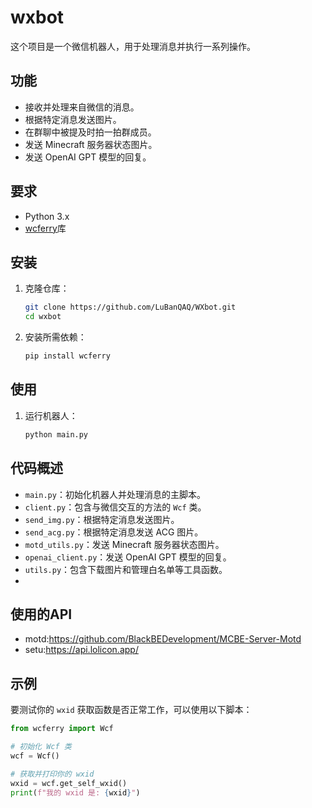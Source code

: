 # wxbot

这个项目是一个微信机器人，用于处理消息并执行一系列操作。

## 功能

- 接收并处理来自微信的消息。
- 根据特定消息发送图片。
- 在群聊中被提及时拍一拍群成员。
- 发送 Minecraft 服务器状态图片。
- 发送 OpenAI GPT 模型的回复。

## 要求

- Python 3.x
-  [wcferry](https://github.com/lich0821/WeChatFerry)库

## 安装

1. 克隆仓库：

    ```sh
    git clone https://github.com/LuBanQAQ/WXbot.git
    cd wxbot

2. 安装所需依赖：

    ```sh
    pip install wcferry
    ```

## 使用

1. 运行机器人：

    ```sh
    python main.py
    ```

## 代码概述

- `main.py`：初始化机器人并处理消息的主脚本。
- `client.py`：包含与微信交互的方法的 `Wcf` 类。
- `send_img.py`：根据特定消息发送图片。
- `send_acg.py`：根据特定消息发送 ACG 图片。
- `motd_utils.py`：发送 Minecraft 服务器状态图片。
- `openai_client.py`：发送 OpenAI GPT 模型的回复。
- `utils.py`：包含下载图片和管理白名单等工具函数。
- 

## 使用的API

- motd:https://github.com/BlackBEDevelopment/MCBE-Server-Motd
- setu:https://api.lolicon.app/

## 示例

要测试你的 `wxid` 获取函数是否正常工作，可以使用以下脚本：

```python
from wcferry import Wcf

# 初始化 Wcf 类
wcf = Wcf()

# 获取并打印你的 wxid
wxid = wcf.get_self_wxid()
print(f"我的 wxid 是: {wxid}")
```
